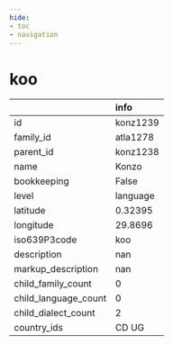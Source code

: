 ```yaml
---
hide:
- toc
- navigation
---
```

# koo
|                      | info     |
|:---------------------|:---------|
| id                   | konz1239 |
| family_id            | atla1278 |
| parent_id            | konz1238 |
| name                 | Konzo    |
| bookkeeping          | False    |
| level                | language |
| latitude             | 0.32395  |
| longitude            | 29.8696  |
| iso639P3code         | koo      |
| description          | nan      |
| markup_description   | nan      |
| child_family_count   | 0        |
| child_language_count | 0        |
| child_dialect_count  | 2        |
| country_ids          | CD UG    |